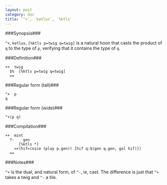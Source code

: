 ```yaml
---
layout: post
category: doc
title: `^+`, `ketlus`, `%ktls`
---
```


###Synopsis###

`^+`, `ketlus`, `[%ktls p=twig q=twig]` is a natural hoon that
casts the product of `q` to the type of `p`, verifying that it
contains the type of `q`.

###Definition###

    ++  twig  
      $%  [%ktls p=twig q=twig]
      ==

###Regular form (tall)###

    ^+  p
    q

###Regular form (wide)###

    ^+(p q)

###Compilation###
    
    ++  mint
      ?-    gen
          [%ktls *]
        =+(hif=(nice (play p.gen)) [hif q:$(gen q.gen, gol hif)])
      ==

###Notes###

`^+` is the dual, and natural form, of `^-`, ie, cast.  The
difference is just that `^+` takes a twig and `^-` a tile.
